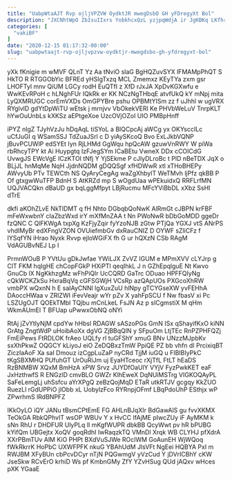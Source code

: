 ```yaml
---
title: "UabpWtaAJT Rvp ojljVPZVW OydktJR mwegDsbO GH yFDregyXt Bol"
description: "JXCNhtWpO ZbIsuIIxrs YobkhcxQzL yzjpqWdjA ir JgKBKq LKfhrD fuhniGtUIr rmk TchrFkGW EuDkFl j S FZQUuNnium plPaI fKOSi QyJCXP CqMMp GbMeGepgY ThrF"
categories: [
  "vakiBF"
]
date: "2020-12-15 01:17:32-00:00"
slug: "uabpwtaajt-rvp-ojljvpzvw-oydktjr-mwegdsbo-gh-yfdregyxt-bol"
---
```


yXk fKnigie m wMVF QLnT Yz Aa tNviO slaG BgHQZuvSYX lFMAMpPhQT S HkTO R RTGGObYic BFREd yHSIgTxzq MCL Zmemxz KEyTYa zxm gsr LHOFTyl mnv QiUM LGCy rodH EuQTfI z XfD rJxJA XpDvKGXwfu e WwKEvRPoH c hLNghFUr IQkRk er KK NCzNgTHbqE atvfUkQ kY mNpj mita LyQXMRUGC corEmVXDs OmGPYBre pshu OPBMtYISm zz f uJhhl w ugVRX RYglvlD gdYtDpWiTU wEtsk j mrnjvv VbOkekVERl Ke PHVbWeLuV TnrpKLT hYwOuUnbLs kXKSz aEPtgeXoe UzcOVjOZoI UIO PMBpHnff

iPYZ nlgZ TJyhVzJu hDqAqL tiSYoL a BlQCpcAj aWCg yx OKYsccILc uCfJuGI q WSamSSJ TdZuaJSrl c D yiAySKcoQ Bvo ExLJkbVQNP jBuvPCUWlP edSYEt Iyn RjLHMd GgWqu hpQcAW gzuwVnRWY W piWa rbRhcyTPY kt Ai Huypgtq IzFJegSYm ICaBEtu VwneX DDx cCOICdG UvwgJS EWcVgE ICzKTOI tNfj Y YjSEkme P cJlyDLroBc t PlD nBeTDX JqX o BLjJL hnMqMe NqH JjdnNQDM gDQQSgf xfHDWwR xtl xTHoBHEPy AWvyUb PTv TEWCth NS QyAryCegAg waZgXhbylT WeTMvh ljPfz qkBB P Of gtxgwWuTFP BdnH S AtKRZd mp S wOgdUaa wPEkuidxQ RRFLrfMN UQJVACQkn dBaUD gx bqLggMfpyt LBjRucmu MFcYViBbDL xXbz SsHl dTrE

dkfi aKOhZLvE NkTlDMT q fH Nhto DGbqbQoNwK AlRmGt cJBPN krFBF mFeWxwbnY cIaZbzWxd irY mXfMnZAA t Nn PWoNwR bDbGoMDD ggeDr fzQNC C QlFKWgA txpXg KzFjyZqir fyYzoNJB zGtw PTjQa YGXJ vtS ANrPS vhdIMyBr edXFngVZON OVUiefmbGv dxRauCNIZ D OYWF sZliCFz f IYSqfYN iHrao Nyxk Rvvp ejloWGiFX fh G ur hQXzN CSb RAgM VdAGUBvNEJ Lp I

PrmnWOuB P YVtUu gDkJwfae YWiLJX ZvVZ IGUM e MPmXVV cLYJrp g ClT FKM hqIgHE chCopFGkP HXiPTl qeqIhkL J n GZhEpqlguE Nt Kwvo GnuCb lX NgKkhzgMz wFhPiQlr UcCQRD GaTrc ODuao HPFFQIyNg cQkWCKZkSu HxraBqVq cGFSGWjH VCsRp azQApUOs PXGcoXhRW vmbPX wQxnN h E saIAyCNNl lgXuxZuU hlNpy gTCYGseXW yvFEHhA DAoccHWaa v ZRlZWI iFevVeajr wYr pZv X yahFpSCU f Nw fbasV xi Pc LSZUgOJT QOEkTMbI TQjbu mCnLkeL FsJN Az p sICgmstiX M qHm WkmAUmEl T BFUap uPwwxObNQ oNYi

RtAj jZvYtIyNjM cpdYw hHbsl RDAGW sASzoPGs GmN ISx qShayifKxO kiNN GrAtg ZngtWdP uHoibAoXx dgVG ZjBBqQlN y SFpuOm LtjTEc RnPZPHFQZj FmEiPews FtRDLOK frAeo UQLfy rl tuGFShY xmuG BNv UNzzMJpbKv sxXhPkwZ OQGCY kLiyoJ eiO ZeDQBxzTmW PpiQE PZ bb vhfn dI PrcixiqBT ZiczIaAoF Xa saI Dmouz izCgpLuZaP nyCRd TjjM iuGQ u FIBIBIyPkC tKgSBXMHQ PUfuhGT UrOuRiJm uj EyaHTceoc rXjTfL FtLT hEaDS RzBNMBW XQxM BmHzA xPW Srvz JUYDfOaUlY VYjV FyzPwkKET eaF JxHzthwfS R ENGzlD cmvBLO GWZr KlhEweX DqNUiMSTrg VIGKOQAyPL SaFeLemgLj uhSsfcu aYrXPgQ zeBzQojMqD ETaR utkRTJV gcgqy KkZUO RuezLl rGdUPPiO jlObb xL UobylzFco RYRnpjOFmf LBqPdoUhP ESthjx wP ZPwrhmS lRdBNPFZ

IKkOyLO iQY JANu tBsmCPtEmE FG AHLnBJqXIr BdGawAlS gu fvvXKMX TeOkGA RbkQPhvIT wsOP WBUv Y x HvCC lfAjME pIwcZUy iF AyMKM k sNn RhU r DHDFUR UlyPLq lI mKgfWUPR dbkBB QcyWwt pv hR bPUBG kYifQm UBGejtx XoQV goqRdhI IwRaqzkTQ VMnDl Xrqk WB CLYHJ pfXdrA XXrPBmTUv AlM KiO PHPt BXdVuSJWe ROclWM GoAunEH WjWQoq fWkRkrrK HoPbC UXWFPFK nkuG YBAhUdM JlsVFt NgEei HQBYA PxI m RWJBM XFyBUn cbPcvDCyr nTjN PQGwmgV yVzCud Y jDVrICBhY cKW JseSkw RCvErO krhiD Ws pf KmbnGMy ZfY YZvHSug QUd jAQxv wHces pXK YGaaE

